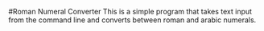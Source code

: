 #Roman Numeral Converter
This is a simple program that takes text input from the command line and converts between roman and arabic numerals.
